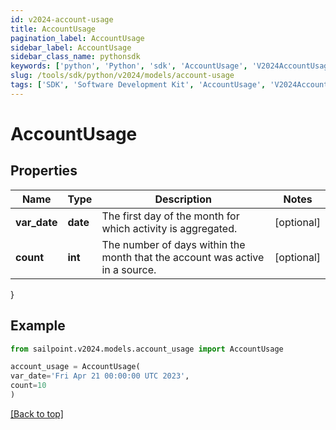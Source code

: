 ```yaml
---
id: v2024-account-usage
title: AccountUsage
pagination_label: AccountUsage
sidebar_label: AccountUsage
sidebar_class_name: pythonsdk
keywords: ['python', 'Python', 'sdk', 'AccountUsage', 'V2024AccountUsage']
slug: /tools/sdk/python/v2024/models/account-usage
tags: ['SDK', 'Software Development Kit', 'AccountUsage', 'V2024AccountUsage']
---
```


# AccountUsage

## Properties

| Name | Type | Description | Notes |
| --- | --- | --- | --- |
| **var_date** | **date** | The first day of the month for which activity is aggregated. | [optional] |
| **count** | **int** | The number of days within the month that the account was active in a source. | [optional] |

}

## Example

```python
from sailpoint.v2024.models.account_usage import AccountUsage

account_usage = AccountUsage(
var_date='Fri Apr 21 00:00:00 UTC 2023',
count=10
)

```

[[Back to top]](#)
